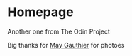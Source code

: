 # Homepage
Another one from The Odin Project

Big thanks for [May Gauthier](https://unsplash.com/@maygauthier) for photoes